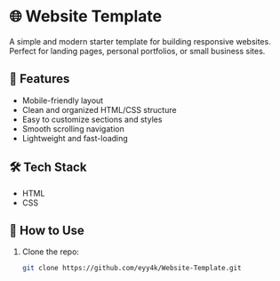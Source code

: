 # 🌐 Website Template

A simple and modern starter template for building responsive websites. Perfect for landing pages, personal portfolios, or small business sites.

## 🚀 Features
- Mobile-friendly layout
- Clean and organized HTML/CSS structure
- Easy to customize sections and styles
- Smooth scrolling navigation
- Lightweight and fast-loading

## 🛠️ Tech Stack
- HTML
- CSS

## 📂 How to Use

1. Clone the repo:
   ```bash
   git clone https://github.com/eyy4k/Website-Template.git
